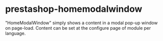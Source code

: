 prestashop-homemodalwindow
==========================

"HomeModalWindow" simply shows a content in a modal pop-up window on page-load. Content can be set at the configure page of module per language.
